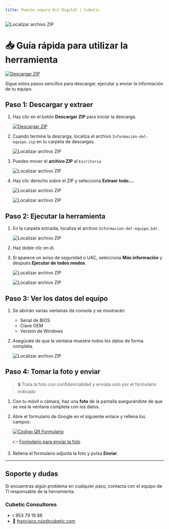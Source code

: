 ```yaml
---
title: Puesto seguro Kit Digital | Cubetic
---
```


![Localizar archivo ZIP](images/cubetic-kit-digital.png)

# 📥 Guía rápida para utilizar la herramienta

[![Descargar ZIP](https://img.shields.io/badge/Descargar-ZIP-blue)](https://github.com/Cubetic/info-puesto-seguro/releases/latest/download/info-puesto-seguro.zip)

Sigue estos pasos sencillos para descargar, ejecutar y enviar la información de tu equipo.

## Paso 1: Descargar y extraer

1. Haz clic en el botón **Descargar ZIP** para iniciar la descarga.

    [![Descargar ZIP](https://img.shields.io/badge/Descargar-ZIP-blue)](https://github.com/Cubetic/info-puesto-seguro/releases/latest/download/info-puesto-seguro.zip)

2. Cuando termine la descarga, localiza el archivo `Información-del-equipo.zip` en tu carpeta de descargas.

    ![Localizar archivo ZIP](images/image-1-2.png)

3. Puedes mover el **archivo ZIP** al `Escritorio`

    ![Localizar archivo ZIP](images/image-1-3.png)

4. Haz clic derecho sobre el ZIP y selecciona **Extraer todo...**.

    ![Localizar archivo ZIP](images/image-1-4.png)

    ![Localizar archivo ZIP](images/image-1-4-2.png)

## Paso 2: Ejecutar la herramienta

1. En la carpeta extraída, localiza el archivo `Informacion-del-equipo.bat`.

    ![Localizar archivo ZIP](images/image-2-1.png)

2. Haz doble clic en él.

3. Si aparece un aviso de seguridad o UAC, selecciona **Más información** y después **Ejecutar de todos modos**.

    ![Localizar archivo ZIP](images/image-2-3.png)

    ![Localizar archivo ZIP](images/image-2-3-2.png)

## Paso 3: Ver los datos del equipo

1. Se abrirán varias ventanas de consola y se mostrarán:
   * Serial de BIOS
   * Clave OEM
   * Versión de Windows

2. Asegúrate de que la ventana muestre todos los datos de forma completa.

    ![Localizar archivo ZIP](images/image-3-2.png)

## Paso 4: Tomar la foto y enviar

> 🔒 Trata la foto con confidencialidad y envíala solo por el formulario indicado

1. Con tu móvil o cámara, haz una **foto** de la pantalla asegurándote de que se vea la ventana completa con los datos.

2. Abre el formulario de Google en el siguiente enlace y rellena los campos:

    [![Código QR Formulario](images/qr_formulario.png)](https://forms.gle/JxxWWzCNE8BLf5tP7)
   
   👉 [Formulario para enviar la foto](https://forms.gle/JxxWWzCNE8BLf5tP7)

3. Rellena el formulario adjunta la foto y pulsa **Enviar**.

---

## Soporte y dudas

Si encuentras algún problema en cualquier paso, contacta con el equipo de TI responsable de la herramienta.

### Cubetic Consultores

* 📞 953 79 19 88
* 📩 [francisco.ruiz@cubetic.com](mailto:francisco.ruiz@cubetic.com)
